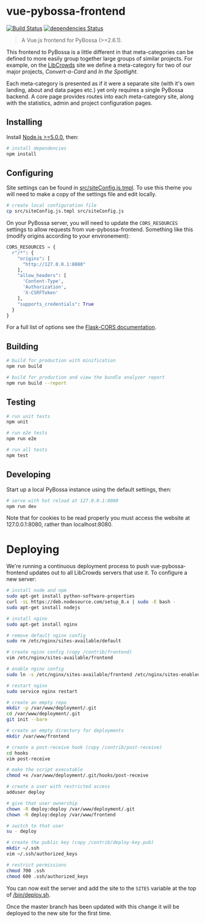 # vue-pybossa-frontend

[![Build Status](https://travis-ci.org/LibCrowds/vue-pybossa-frontend.svg?branch=master)](https://travis-ci.org/LibCrowds/vue-pybossa-frontend)
[![dependencies Status](https://david-dm.org/LibCrowds/vue-pybossa-frontend/status.svg)](https://david-dm.org/LibCrowds/vue-pybossa-frontend)

> A Vue.js frontend for PyBossa (>=2.6.1).

This frontend to PyBossa is a little different in that meta-categories can be
defined to more easily group together large groups of similar projects. For
example, on the [LibCrowds](www.libcrowds.com) site we define a meta-category for
two of our major projects, *Convert-a-Card* and *In the Spotlight*.

Each meta-category is presented as if it were a separate site (with it's own
landing, about and data pages etc.) yet only requires a single PyBossa backend.
A core page provides routes into each meta-category site, along with the
statistics, admin and project configuration pages.

## Installing

Install [Node.js >=5.0.0](https://nodejs.org/en/), then:

``` bash
# install dependencies
npm install
```

## Configuring

Site settings can be found in [src/siteConfig.js.tmpl](src/siteConfig.js.tmpl).
To use this theme you will need to make a copy of the settings file and edit locally.

``` bash
# create local configuration file
cp src/siteConfig.js.tmpl src/siteConfig.js
```

On your PyBossa server, you will need to update the `CORS_RESOURCES` settings
to allow requests from vue-pybossa-frontend. Something like this (modify
origins according to your environement):

``` python
CORS_RESOURCES = {
  r"/*": {
    "origins": [
      "http://127.0.0.1:8080"
    ],
    "allow_headers": [
      'Content-Type',
      'Authorization',
      'X-CSRFToken'
    ],
    "supports_credentials": True
  }
}
```

For a full list of options see the
[Flask-CORS documentation](https://flask-cors.readthedocs.io/en/latest/).


## Building

``` bash
# build for production with minification
npm run build

# build for production and view the bundle analyzer report
npm run build --report
```

## Testing

``` bash
# run unit tests
npm unit

# run e2e tests
npm run e2e

# run all tests
npm test
```

## Developing

Start up a local PyBossa instance using the default settings, then:

``` bash
# serve with hot reload at 127.0.0.1:8080
npm run dev
```

Note that for cookies to be read properly you must access the website at
127.0.0.1:8080, rather than localhost:8080.

# Deploying

We're running a continuous deployment process to push vue-pybossa-frontend
updates out to all LibCrowds servers that use it. To configure a new server:

``` bash
# install node and npm
sudo apt-get install python-software-properties
curl -sL https://deb.nodesource.com/setup_8.x | sudo -E bash -
sudo apt-get install nodejs

# install nginx
sudo apt-get install nginx

# remove default nginx config
sudo rm /etc/nginx/sites-available/default

# create nginx config (copy /contrib/frontend)
vim /etc/nginx/sites-available/frontend

# enable nginx config
sudo ln -s /etc/nginx/sites-available/frontend /etc/nginx/sites-enabled/frontend

# restart nginx
sudo service nginx restart

# create an empty repo
mkdir -p /var/www/deployment/.git
cd /var/www/deployment/.git
git init --bare

# create an empty directory for deployments
mkdir /var/www/frontend

# create a post-receive hook (copy /contrib/post-receive)
cd hooks
vim post-receive

# make the script executable
chmod +x /var/www/deployment/.git/hooks/post-receive

# create a user with restricted access
adduser deploy

# give that user ownership
chown -R deploy:deploy /var/www/deployment/.git
chown -R deploy:deploy /var/www/frontend

# switch to that user
su - deploy

# create the public key (copy /contrib/deploy-key.pub)
mkdir ~/.ssh
vim ~/.ssh/authorized_keys

# restrict permissions
chmod 700 .ssh
chmod 600 .ssh/authorized_keys
```

You can now exit the server and add the site to the `SITES` variable at the
top of [/bin/deploy.sh](/bin/deploy.sh).

Once the master branch has been updated with this change it will be deployed to
the new site for the first time.
